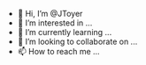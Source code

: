 - 👋 Hi, I’m @JToyer
- 👀 I’m interested in ...
- 🌱 I’m currently learning ...
- 💞️ I’m looking to collaborate on ...
- 📫 How to reach me ...

<!---
JToyer/JToyer is a ✨ special ✨ repository because its `README.md` (this file) appears on your GitHub profile.
You can click the Preview link to take a look at your changes.
--->
